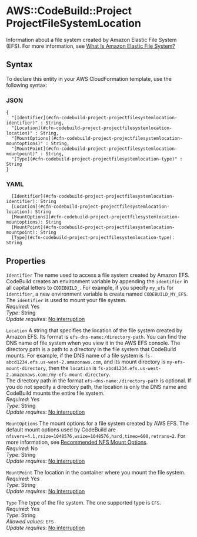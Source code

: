 # AWS::CodeBuild::Project ProjectFileSystemLocation<a name="aws-properties-codebuild-project-projectfilesystemlocation"></a>

 Information about a file system created by Amazon Elastic File System \(EFS\)\. For more information, see [What Is Amazon Elastic File System?](https://docs.aws.amazon.com/efs/latest/ug/whatisefs.html) 

## Syntax<a name="aws-properties-codebuild-project-projectfilesystemlocation-syntax"></a>

To declare this entity in your AWS CloudFormation template, use the following syntax:

### JSON<a name="aws-properties-codebuild-project-projectfilesystemlocation-syntax.json"></a>

```
{
  "[Identifier](#cfn-codebuild-project-projectfilesystemlocation-identifier)" : String,
  "[Location](#cfn-codebuild-project-projectfilesystemlocation-location)" : String,
  "[MountOptions](#cfn-codebuild-project-projectfilesystemlocation-mountoptions)" : String,
  "[MountPoint](#cfn-codebuild-project-projectfilesystemlocation-mountpoint)" : String,
  "[Type](#cfn-codebuild-project-projectfilesystemlocation-type)" : String
}
```

### YAML<a name="aws-properties-codebuild-project-projectfilesystemlocation-syntax.yaml"></a>

```
  [Identifier](#cfn-codebuild-project-projectfilesystemlocation-identifier): String
  [Location](#cfn-codebuild-project-projectfilesystemlocation-location): String
  [MountOptions](#cfn-codebuild-project-projectfilesystemlocation-mountoptions): String
  [MountPoint](#cfn-codebuild-project-projectfilesystemlocation-mountpoint): String
  [Type](#cfn-codebuild-project-projectfilesystemlocation-type): String
```

## Properties<a name="aws-properties-codebuild-project-projectfilesystemlocation-properties"></a>

`Identifier`  <a name="cfn-codebuild-project-projectfilesystemlocation-identifier"></a>
The name used to access a file system created by Amazon EFS\. CodeBuild creates an environment variable by appending the `identifier` in all capital letters to `CODEBUILD_`\. For example, if you specify `my_efs` for `identifier`, a new environment variable is create named `CODEBUILD_MY_EFS`\.   
 The `identifier` is used to mount your file system\.   
*Required*: Yes  
*Type*: String  
*Update requires*: [No interruption](https://docs.aws.amazon.com/AWSCloudFormation/latest/UserGuide/using-cfn-updating-stacks-update-behaviors.html#update-no-interrupt)

`Location`  <a name="cfn-codebuild-project-projectfilesystemlocation-location"></a>
A string that specifies the location of the file system created by Amazon EFS\. Its format is `efs-dns-name:/directory-path`\. You can find the DNS name of file system when you view it in the AWS EFS console\. The directory path is a path to a directory in the file system that CodeBuild mounts\. For example, if the DNS name of a file system is `fs-abcd1234.efs.us-west-2.amazonaws.com`, and its mount directory is `my-efs-mount-directory`, then the `location` is `fs-abcd1234.efs.us-west-2.amazonaws.com:/my-efs-mount-directory`\.   
The directory path in the format `efs-dns-name:/directory-path` is optional\. If you do not specify a directory path, the location is only the DNS name and CodeBuild mounts the entire file system\.   
*Required*: Yes  
*Type*: String  
*Update requires*: [No interruption](https://docs.aws.amazon.com/AWSCloudFormation/latest/UserGuide/using-cfn-updating-stacks-update-behaviors.html#update-no-interrupt)

`MountOptions`  <a name="cfn-codebuild-project-projectfilesystemlocation-mountoptions"></a>
 The mount options for a file system created by AWS EFS\. The default mount options used by CodeBuild are `nfsvers=4.1,rsize=1048576,wsize=1048576,hard,timeo=600,retrans=2`\. For more information, see [Recommended NFS Mount Options](https://docs.aws.amazon.com/efs/latest/ug/mounting-fs-nfs-mount-settings.html)\.   
*Required*: No  
*Type*: String  
*Update requires*: [No interruption](https://docs.aws.amazon.com/AWSCloudFormation/latest/UserGuide/using-cfn-updating-stacks-update-behaviors.html#update-no-interrupt)

`MountPoint`  <a name="cfn-codebuild-project-projectfilesystemlocation-mountpoint"></a>
The location in the container where you mount the file system\.   
*Required*: Yes  
*Type*: String  
*Update requires*: [No interruption](https://docs.aws.amazon.com/AWSCloudFormation/latest/UserGuide/using-cfn-updating-stacks-update-behaviors.html#update-no-interrupt)

`Type`  <a name="cfn-codebuild-project-projectfilesystemlocation-type"></a>
 The type of the file system\. The one supported type is `EFS`\.   
*Required*: Yes  
*Type*: String  
*Allowed values*: `EFS`  
*Update requires*: [No interruption](https://docs.aws.amazon.com/AWSCloudFormation/latest/UserGuide/using-cfn-updating-stacks-update-behaviors.html#update-no-interrupt)